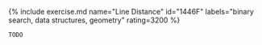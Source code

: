 {% include exercise.md name="Line Distance" id="1446F" labels="binary search, data structures, geometry" rating=3200 %}

```
TODO
```
